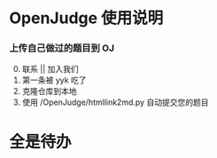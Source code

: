 # OpenJudge 使用说明

### 上传自己做过的题目到 OJ
0. 联系 || 加入我们
1. 第一条被 yyk 吃了
2. 克隆仓库到本地
3. 使用 /OpenJudge/htmllink2md.py 自动提交您的题目


# 全是待办